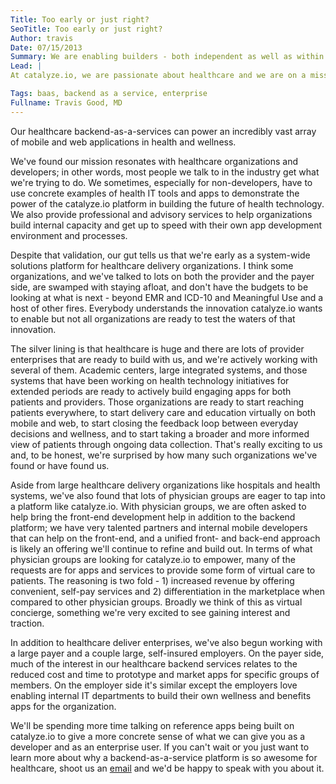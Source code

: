 ```yaml
---
Title: Too early or just right?
SeoTitle: Too early or just right?
Author: travis
Date: 07/15/2013
Summary: We are enabling builders - both independent as well as within larger organizations - create solutions to power the future of health.
Lead: |
At catalyze.io, we are passionate about healthcare and we are on a mission to bring positive macro and micro change to it. We believe in the power of intuitive technology, semantically meaningful data, targeted big and little data analytics, and intelligent augmentation of existing relationships to power the future of health. In that vein, we are enabling builders, both independent as well as within larger organizations, create solutions to achieve just that.

Tags: baas, backend as a service, enterprise
Fullname: Travis Good, MD
---
```

Our healthcare backend-as-a-services can power an incredibly vast array of mobile and web applications in health and wellness.

We've found our mission resonates with healthcare organizations and developers; in other words, most people we talk to in the industry get what we're trying to do. We sometimes, especially for non-developers, have to use concrete examples of health IT tools and apps to demonstrate the power of the catalyze.io platform in building the future of health technology. We also provide professional and advisory services to help organizations build internal capacity and get up to speed with their own app development environment and processes.

Despite that validation, our gut tells us that we're early as a system-wide solutions platform for healthcare delivery organizations. I think some organizations, and we've talked to lots on both the provider and the payer side, are swamped with staying afloat, and don't have the budgets to be looking at what is next - beyond EMR and ICD-10 and Meaningful Use and a host of other fires. Everybody understands the innovation catalyze.io wants to enable but not all organizations are ready to test the waters of that innovation.

The silver lining is that healthcare is huge and there are lots of provider enterprises that are ready to build with us, and we're actively working with several of them. Academic centers, large integrated systems, and those systems that have been working on health technology initiatives for extended periods are ready to actively build engaging apps for both patients and providers. Those organizations are ready to start reaching patients everywhere, to start delivery care and education virtually on both mobile and web, to start closing the feedback loop between everyday decisions and wellness, and to start taking a broader and more informed view of patients through ongoing data collection. That's really exciting to us and, to be honest, we're surprised by how many such organizations we've found or have found us.

Aside from large healthcare delivery organizations like hospitals and health systems, we've also found that lots of physician groups are eager to tap into a platform like catalyze.io. With physician groups, we are often asked to help bring the front-end development help in addition to the backend platform; we have very talented partners and internal mobile developers that can help on the front-end, and a unified front- and back-end approach is likely an offering we'll continue to refine and build out. In terms of what physician groups are looking for catalyze.io to empower, many of the requests are for apps and services to provide some form of virtual care to patients. The reasoning is two fold - 1) increased revenue by offering convenient, self-pay services and 2) differentiation in the marketplace when compared to other physician groups. Broadly we think of this as virtual concierge, something we're very excited to see gaining interest and traction.

In addition to healthcare deliver enterprises, we've also begun working with a large payer and a couple large, self-insured employers. On the payer side, much of the interest in our healthcare backend services relates to the reduced cost and time to prototype and market apps for specific groups of members. On the employer side it's similar except the employers love enabling internal IT departments to build their own wellness and benefits apps for the organization.

We'll be spending more time talking on reference apps being built on catalyze.io to give a more concrete sense of what we can give you as a developer and as an enterprise user. If you can't wait or you just want to learn more about why a backend-as-a-service platform is so awesome for healthcare, shoot us an [email](mailto:founders@catalyze.io) and we'd be happy to speak with you about it.

